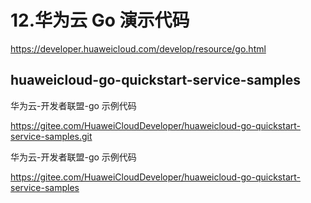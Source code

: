 # 12.华为云 Go 演示代码

https://developer.huaweicloud.com/develop/resource/go.html

## huaweicloud-go-quickstart-service-samples

华为云-开发者联盟-go 示例代码

https://gitee.com/HuaweiCloudDeveloper/huaweicloud-go-quickstart-service-samples.git

华为云-开发者联盟-go 示例代码

https://gitee.com/HuaweiCloudDeveloper/huaweicloud-go-quickstart-service-samples
